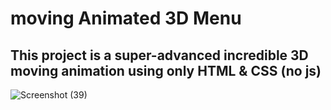 # moving Animated 3D Menu
## This project is a super-advanced incredible 3D moving animation using only HTML & CSS (no js)


![Screenshot (39)](https://user-images.githubusercontent.com/95845593/222963949-caa7e122-066c-47b8-a066-796a511bbbec.png)
